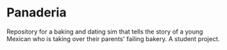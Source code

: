# Panaderia
Repository for a baking and dating sim that tells the story of a young Mexican who is taking over their parents' failing bakery. A student project.
